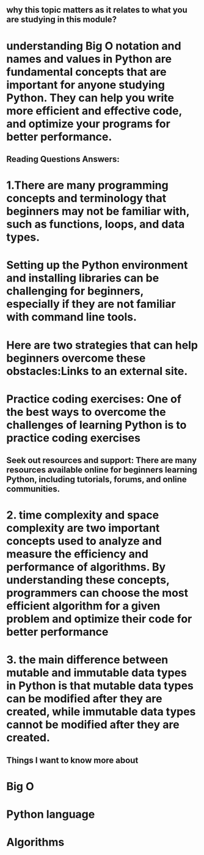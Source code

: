 ## why this topic matters as it relates to what you are studying in this module?

# understanding Big O notation and names and values in Python are fundamental concepts that are important for anyone studying Python. They can help you write more efficient and effective code, and optimize your programs for better performance.

## Reading Questions Answers:
# 1.There are many programming concepts and terminology that beginners may not be familiar with, such as functions, loops, and data types.
# Setting up the Python environment and installing libraries can be challenging for beginners, especially if they are not familiar with command line tools.
# Here are two strategies that can help beginners overcome these obstacles:Links to an external site.
# Practice coding exercises: One of the best ways to overcome the challenges of learning Python is to practice coding exercises
## Seek out resources and support: There are many resources available online for beginners learning Python, including tutorials, forums, and online communities.
# 2. time complexity and space complexity are two important concepts used to analyze and measure the efficiency and performance of algorithms. By understanding these concepts, programmers can choose the most efficient algorithm for a given problem and optimize their code for better performance

# 3. the main difference between mutable and immutable data types in Python is that mutable data types can be modified after they are created, while immutable data types cannot be modified after they are created.

## Things I want to know more about
# Big O
# Python language
# Algorithms